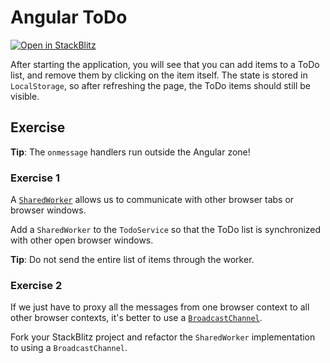 # Angular ToDo

[![Open in StackBlitz](https://developer.stackblitz.com/img/open_in_stackblitz.svg)](https://stackblitz.com/fork/github/stackblitz/ng-be-workshop/tree/main/exercises/webworkers/4-angular-todo?file=README.md)

After starting the application, you will see that you can add items to a ToDo list, and remove them by clicking
on the item itself. The state is stored in `LocalStorage`, so after refreshing the page, the ToDo items should
still be visible.

## Exercise

**Tip**: The `onmessage` handlers run outside the Angular zone!

### Exercise 1

A [`SharedWorker`](https://developer.mozilla.org/en-US/docs/Web/API/SharedWorker) allows us to communicate with other
browser tabs or browser windows.

Add a `SharedWorker` to the `TodoService` so that the ToDo list is synchronized with other open browser windows.

**Tip**: Do not send the entire list of items through the worker.

### Exercise 2

If we just have to proxy all the messages from one browser context to all other browser contexts, it's better to use a [`BroadcastChannel`](https://developer.mozilla.org/en-US/docs/Web/API/BroadcastChannel).

Fork your StackBlitz project and refactor the `SharedWorker` implementation to using a `BroadcastChannel`.
